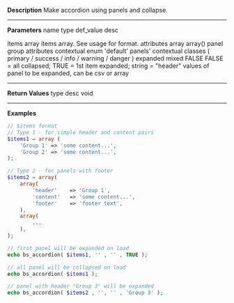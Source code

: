 **Description**
Make accordion using panels and collapse.

--------
**Parameters**
name	type	def_value	desc

items	array		items array. See usage for format.
attributes	array	array()	panel group attributes
contextual	enum	'default'	panels' contextual classes ( primary / success / info / warning / danger )
expanded	mixed	FALSE	FALSE = all collapsed; TRUE = 1st item expanded; string = "header" values of panel to be expanded, can be csv or array

--------
**Return Values**
type	desc
void

--------
**Examples**

```php
// $items format
// Type 1 - for simple header and content pairs
$items1 = array (
	'Group 1' => 'some content...',
	'Group 2' => 'some content...',
);

// Type 2 - for panels with footer
$items2 = array(
	array(
		'header'	=> 'Group 1',
		'content'	=> 'some content...',
		'footer'	=> 'footer text',
	),
	array(
		...
	),
);

// first panel will be expanded on load
echo bs_accordion( $items1, '' , '' , TRUE );

// all panel will be collapsed on load
echo bs_accordion( $items1 );

// panel with header "Group 3" will be expanded
echo bs_accordion( $items2 , '', '' , 'Group 3' );

```
